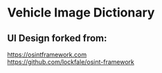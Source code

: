 # Vehicle Image Dictionary







## UI Design forked from:
https://osintframework.com  
https://github.com/lockfale/osint-framework
